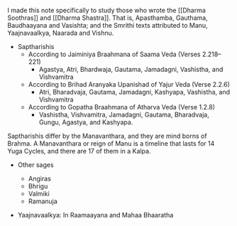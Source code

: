 I made this note specifically to study those who wrote the [[Dharma Soothras]] and [[Dharma Shastra]]. That is, Apasthamba, Gauthama, Baudhaayana and Vasishta; and the Smrithi texts attributed to Manu, Yaajnavaalkya, Naarada and Vishnu.

- Saptharishis
	- According to Jaiminiya Braahmana of Saama Veda (Verses 2.218–221)
		- Agastya, Atri, Bhardwaja, Gautama, Jamadagni, Vashistha, and Vishvamitra
	- According to Brihad Aranyaka Upanishad of Yajur Veda (Verse 2.2.6)
		- Atri, Bharadvaja, Gautama, Jamadagni, Kashyapa, Vashistha, and Vishvamitra
	- According to Gopatha Braahmana of Atharva Veda (Verse 1.2.8)
		- Vashistha, Vishvamitra, Jamadagni, Gautama, Bharadvaja, Gungu, Agastya, and Kashyapa.

Saptharishis differ by the Manavanthara, and they are mind borns of Brahma. A Manavanthara or reign of Manu is a timeline that lasts for 14 Yuga Cycles, and there are 17 of them in a Kalpa.

- Other sages
	- Angiras
	- Bhrigu
	- Valmiki
	- Ramanuja

- Yaajnavaalkya: In Raamaayana and Mahaa Bhaaratha